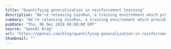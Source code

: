 ```yaml
---
title: "Quantifying generalization in reinforcement learning"
description: "We’re releasing CoinRun, a training environment which provides a metric for an agent’s ability to transfer its experience to novel situations and has already helped clarify a longstanding puzzle in reinforcement learning. CoinRun strikes a desirable balance in complexity: the environment is simpler than traditional platformer games like Sonic the Hedgehog but still poses a worthy generalization challenge for state of the art algorithms."
summary: "We’re releasing CoinRun, a training environment which provides a metric for an agent’s ability to transfer its experience to novel situations and has already helped clarify a longstanding puzzle in reinforcement learning. CoinRun strikes a desirable balance in complexity: the environment is simpler than traditional platformer games like Sonic the Hedgehog but still poses a worthy generalization challenge for state of the art algorithms."
pubDate: "Thu, 06 Dec 2018 08:00:00 GMT"
source: "OpenAI Blog"
url: "https://openai.com/blog/quantifying-generalization-in-reinforcement-learning"
thumbnail: ""
---
```


